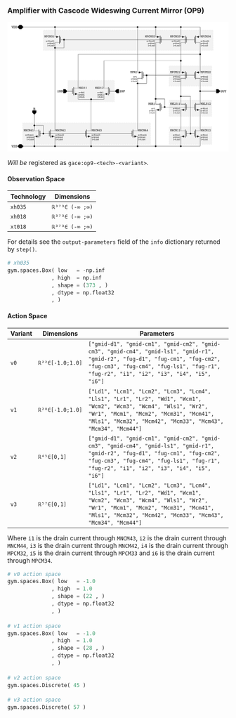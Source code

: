 ### Amplifier with Cascode Wideswing Current Mirror (OP9)

![op9](https://raw.githubusercontent.com/matthschw/ace/main/figures/op9.png)

_Will be_ registered as `gace:op9-<tech>-<variant>`.

#### Observation Space

| Technology | Dimensions      |
|------------|-----------------|
| `xh035`    | `ℝ³⁷³∈ (-∞ ;∞)` |
| `xh018`    | `ℝ³⁷³∈ (-∞ ;∞)` |
| `xt018`    | `ℝ³⁷³∈ (-∞ ;∞)` |

For details see the `output-parameters` field of the `info` dictionary
returned by `step()`.

```python
# xh035
gym.spaces.Box( low   = -np.inf
              , high  = np.inf
              , shape = (373 , )
              , dtype = np.float32
              , )
```

#### Action Space

| Variant | Dimensions       | Parameters                                                                                                                                                                                                                   |
|---------|------------------|------------------------------------------------------------------------------------------------------------------------------------------------------------------------------------------------------------------------------|
| `v0`    | `ℝ²²∈[-1.0;1.0]` | `["gmid-d1", "gmid-cm1", "gmid-cm2", "gmid-cm3", "gmid-cm4", "gmid-ls1", "gmid-r1", "gmid-r2", "fug-d1", "fug-cm1", "fug-cm2", "fug-cm3", "fug-cm4", "fug-ls1", "fug-r1", "fug-r2", "i1", "i2", "i3", "i4", "i5", "i6"]`     |
| `v1`    | `ℝ²⁸∈[-1.0;1.0]` | `["Ld1", "Lcm1", "Lcm2", "Lcm3", "Lcm4", "Lls1", "Lr1", "Lr2", "Wd1", "Wcm1", "Wcm2", "Wcm3", "Wcm4", "Wls1", "Wr2", "Wr1", "Mcm1", "Mcm2", "Mcm31", "Mcm41", "Mls1", "Mcm32", "Mcm42", "Mcm33", "Mcm43", "Mcm34", "Mcm44"]` |
| `v2`    | `ℝ⁴⁵∈[0,1]`      | `["gmid-d1", "gmid-cm1", "gmid-cm2", "gmid-cm3", "gmid-cm4", "gmid-ls1", "gmid-r1", "gmid-r2", "fug-d1", "fug-cm1", "fug-cm2", "fug-cm3", "fug-cm4", "fug-ls1", "fug-r1", "fug-r2", "i1", "i2", "i3", "i4", "i5", "i6"]`     |
| `v3`    | `ℝ⁵⁷∈[0,1]`      | `["Ld1", "Lcm1", "Lcm2", "Lcm3", "Lcm4", "Lls1", "Lr1", "Lr2", "Wd1", "Wcm1", "Wcm2", "Wcm3", "Wcm4", "Wls1", "Wr2", "Wr1", "Mcm1", "Mcm2", "Mcm31", "Mcm41", "Mls1", "Mcm32", "Mcm42", "Mcm33", "Mcm43", "Mcm34", "Mcm44"]` |

Where `i1` is the drain current through `MNCM43`, `i2` is the drain current
through `MNCM44`, `i3` is the drain current through `MNCM42`, `i4` is the drain
current through `MPCM32`, `i5` is the drain current through `MPCM33` and `i6`
is the drain current through `MPCM34`.

```python
# v0 action space
gym.spaces.Box( low   = -1.0
              , high  = 1.0
              , shape = (22 , )
              , dtype = np.float32
              , )

# v1 action space
gym.spaces.Box( low   = -1.0
              , high  = 1.0
              , shape = (28 , )
              , dtype = np.float32
              , )

# v2 action space
gym.spaces.Discrete( 45 )

# v3 action space
gym.spaces.Discrete( 57 )
```

